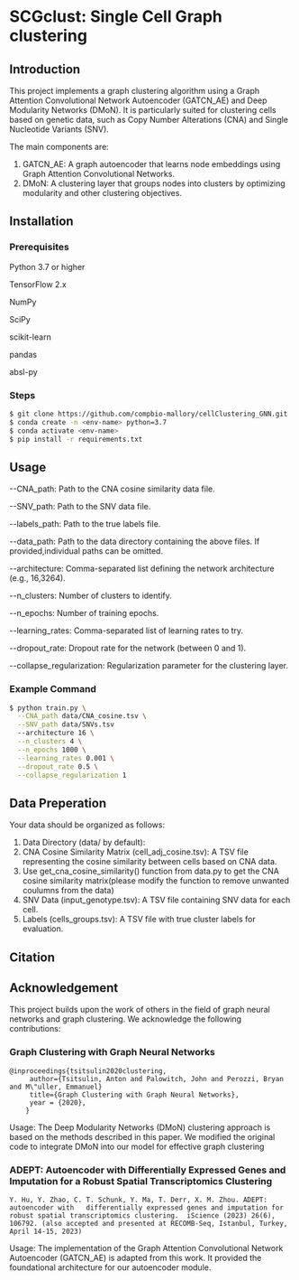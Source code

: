 # SCGclust: Single Cell Graph clustering

## Introduction
This project implements a graph clustering algorithm using a Graph Attention Convolutional Network Autoencoder (GATCN_AE) and Deep Modularity Networks (DMoN). It is particularly suited for clustering cells based on genetic data, such as Copy Number Alterations (CNA) and Single Nucleotide Variants (SNV).

The main components are:

1.	GATCN_AE: A graph autoencoder that learns node embeddings using Graph Attention Convolutional Networks.
2.	DMoN: A clustering layer that groups nodes into clusters by optimizing modularity and other clustering objectives.

## Installation

### Prerequisites
Python 3.7 or higher

TensorFlow 2.x

NumPy

SciPy

scikit-learn

pandas

absl-py

### Steps
```sh
$ git clone https://github.com/compbio-mallory/cellClustering_GNN.git
$ conda create -n <env-name> python=3.7
$ conda activate <env-name>
$ pip install -r requirements.txt
```
## Usage

--CNA_path: Path to the CNA cosine similarity data file.

--SNV_path: Path to the SNV data file.

--labels_path: Path to the true labels file.

--data_path: Path to the data directory containing the above files. If provided,individual paths can be omitted.

--architecture: Comma-separated list defining the network architecture (e.g., 16,3264).

--n_clusters: Number of clusters to identify.

--n_epochs: Number of training epochs.

--learning_rates: Comma-separated list of learning rates to try.

--dropout_rate: Dropout rate for the network (between 0 and 1).

--collapse_regularization: Regularization parameter for the clustering layer.

### Example Command
```sh
$ python train.py \
  --CNA_path data/CNA_cosine.tsv \
  --SNV_path data/SNVs.tsv
  --architecture 16 \
  --n_clusters 4 \
  --n_epochs 1000 \
  --learning_rates 0.001 \
  --dropout_rate 0.5 \
  --collapse_regularization 1
```
## Data Preperation 

Your data should be organized as follows:

1. Data Directory (data/ by default):
2. CNA Cosine Similarity Matrix (cell_adj_cosine.tsv): A TSV file representing the cosine similarity between cells based on CNA data.
3. Use get_cna_cosine_similarity() function from data.py to get the CNA cosine similarity matrix(please modify the function to remove unwanted coulumns from the data)
4. SNV Data (input_genotype.tsv): A TSV file containing SNV data for each cell.
5. Labels (cells_groups.tsv): A TSV file with true cluster labels for evaluation.

## Citation


## Acknowledgement
This project builds upon the work of others in the field of graph neural networks and graph clustering. We acknowledge the following contributions:

### Graph Clustering with Graph Neural Networks
```
@inproceedings{tsitsulin2020clustering,
     author={Tsitsulin, Anton and Palowitch, John and Perozzi, Bryan and M\"uller, Emmanuel}
     title={Graph Clustering with Graph Neural Networks},
     year = {2020},
    }
```

Usage: The Deep Modularity Networks (DMoN) clustering approach is based on the methods described in this paper. We modified the original code to integrate DMoN into our model for effective graph clustering

### ADEPT: Autoencoder with Differentially Expressed Genes and Imputation for a Robust Spatial Transcriptomics Clustering
```
Y. Hu, Y. Zhao, C. T. Schunk, Y. Ma, T. Derr, X. M. Zhou. ADEPT: autoencoder with   differentially expressed genes and imputation for robust spatial transcriptomics clustering.  iScience (2023) 26(6), 106792. (also accepted and presented at RECOMB-Seq, Istanbul, Turkey, April 14-15, 2023)
```

Usage: The implementation of the Graph Attention Convolutional Network Autoencoder (GATCN_AE) is adapted from this work. It provided the foundational architecture for our autoencoder module.
